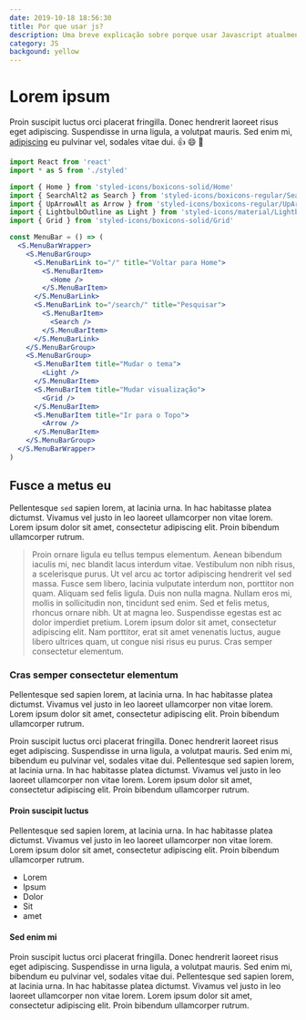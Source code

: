 ```yaml
---
date: 2019-10-18 18:56:30
title: Por que usar js?
description: Uma breve explicação sobre porque usar Javascript atualmente!
category: JS
backgound: yellow
---
```


# Lorem ipsum

Proin suscipit luctus orci placerat fringilla. Donec hendrerit laoreet risus eget adipiscing. Suspendisse in urna ligula, a volutpat mauris. Sed enim mi, [adipiscing](http://google.com) eu pulvinar vel, sodales vitae dui. :thumbsup: :smile: :sparkler:

```jsx
import React from 'react'
import * as S from './styled'

import { Home } from 'styled-icons/boxicons-solid/Home'
import { SearchAlt2 as Search } from 'styled-icons/boxicons-regular/SearchAlt2'
import { UpArrowAlt as Arrow } from 'styled-icons/boxicons-regular/UpArrowAlt'
import { LightbulbOutline as Light } from 'styled-icons/material/LightbulbOutline'
import { Grid } from 'styled-icons/boxicons-solid/Grid'

const MenuBar = () => (
  <S.MenuBarWrapper>
    <S.MenuBarGroup>
      <S.MenuBarLink to="/" title="Voltar para Home">
        <S.MenuBarItem>
          <Home />
        </S.MenuBarItem>
      </S.MenuBarLink>
      <S.MenuBarLink to="/search/" title="Pesquisar">
        <S.MenuBarItem>
          <Search />
        </S.MenuBarItem>
      </S.MenuBarLink>
    </S.MenuBarGroup>
    <S.MenuBarGroup>
      <S.MenuBarItem title="Mudar o tema">
        <Light />
      </S.MenuBarItem>
      <S.MenuBarItem title="Mudar visualização">
        <Grid />
      </S.MenuBarItem>
      <S.MenuBarItem title="Ir para o Topo">
        <Arrow />
      </S.MenuBarItem>
    </S.MenuBarGroup>
  </S.MenuBarWrapper>
)
```

## Fusce a metus eu

Pellentesque `sed` sapien lorem, at lacinia urna. In hac habitasse platea dictumst. Vivamus vel justo in leo laoreet ullamcorper non vitae lorem. Lorem ipsum dolor sit amet, consectetur adipiscing elit. Proin bibendum ullamcorper rutrum.

> Proin ornare ligula eu tellus tempus elementum. Aenean bibendum iaculis mi, nec blandit lacus interdum vitae. Vestibulum non nibh risus, a scelerisque purus. Ut vel arcu ac tortor adipiscing hendrerit vel sed massa. Fusce sem libero, lacinia vulputate interdum non, porttitor non quam. Aliquam sed felis ligula. Duis non nulla magna.
> Nullam eros mi, mollis in sollicitudin non, tincidunt sed enim. Sed et felis metus, rhoncus ornare nibh. Ut at magna leo. Suspendisse egestas est ac dolor imperdiet pretium. Lorem ipsum dolor sit amet, consectetur adipiscing elit. Nam porttitor, erat sit amet venenatis luctus, augue libero ultrices quam, ut congue nisi risus eu purus. Cras semper consectetur elementum.

### Cras semper consectetur elementum

Pellentesque sed sapien lorem, at lacinia urna. In hac habitasse platea dictumst. Vivamus vel justo in leo laoreet ullamcorper non vitae lorem. Lorem ipsum dolor sit amet, consectetur adipiscing elit. Proin bibendum ullamcorper rutrum.

Proin suscipit luctus orci placerat fringilla. Donec hendrerit laoreet risus eget adipiscing. Suspendisse in urna ligula, a volutpat mauris. Sed enim mi, bibendum eu pulvinar vel, sodales vitae dui. Pellentesque sed sapien lorem, at lacinia urna. In hac habitasse platea dictumst. Vivamus vel justo in leo laoreet ullamcorper non vitae lorem. Lorem ipsum dolor sit amet, consectetur adipiscing elit. Proin bibendum ullamcorper rutrum.

#### Proin suscipit luctus

Pellentesque sed sapien lorem, at lacinia urna. In hac habitasse platea dictumst. Vivamus vel justo in leo laoreet ullamcorper non vitae lorem. Lorem ipsum dolor sit amet, consectetur adipiscing elit. Proin bibendum ullamcorper rutrum.

- Lorem
- Ipsum
- Dolor
- Sit
- amet

#### Sed enim mi

Proin suscipit luctus orci placerat fringilla. Donec hendrerit laoreet risus eget adipiscing. Suspendisse in urna ligula, a volutpat mauris. Sed enim mi, bibendum eu pulvinar vel, sodales vitae dui. Pellentesque sed sapien lorem, at lacinia urna. In hac habitasse platea dictumst. Vivamus vel justo in leo laoreet ullamcorper non vitae lorem. Lorem ipsum dolor sit amet, consectetur adipiscing elit. Proin bibendum ullamcorper rutrum.
